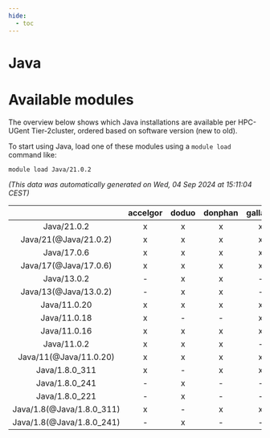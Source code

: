 ```yaml
---
hide:
  - toc
---
```


Java
====

# Available modules


The overview below shows which Java installations are available per HPC-UGent Tier-2cluster, ordered based on software version (new to old).

To start using Java, load one of these modules using a `module load` command like:

```shell
module load Java/21.0.2
```

*(This data was automatically generated on Wed, 04 Sep 2024 at 15:11:04 CEST)*  

| |accelgor|doduo|donphan|gallade|joltik|shinx|skitty|
| :---: | :---: | :---: | :---: | :---: | :---: | :---: | :---: |
|Java/21.0.2|x|x|x|x|x|x|x|
|Java/21(@Java/21.0.2)|x|x|x|x|x|x|x|
|Java/17.0.6|x|x|x|x|x|x|x|
|Java/17(@Java/17.0.6)|x|x|x|x|x|x|x|
|Java/13.0.2|-|x|x|-|x|-|x|
|Java/13(@Java/13.0.2)|-|x|x|-|x|-|x|
|Java/11.0.20|x|x|x|x|x|x|x|
|Java/11.0.18|x|-|-|x|x|-|-|
|Java/11.0.16|x|x|x|x|x|-|x|
|Java/11.0.2|x|x|x|-|x|-|x|
|Java/11(@Java/11.0.20)|x|x|x|x|x|x|x|
|Java/1.8.0_311|x|-|x|x|x|-|x|
|Java/1.8.0_241|-|x|-|-|-|-|-|
|Java/1.8.0_221|-|x|-|-|-|-|-|
|Java/1.8(@Java/1.8.0_311)|x|-|x|x|x|-|x|
|Java/1.8(@Java/1.8.0_241)|-|x|-|-|-|-|-|
